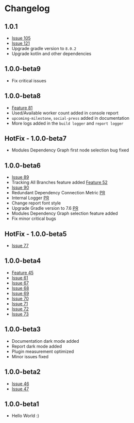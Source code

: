 <!--
 MIT License
 Copyright (c) 2024 Mehdi Janbarari (@janbarari)

 Permission is hereby granted, free of charge, to any person obtaining a copy
 of this software and associated documentation files (the "Software"), to deal
 in the Software without restriction, including without limitation the rights
 to use, copy, modify, merge, publish, distribute, sublicense, and/or sell
 copies of the Software, and to permit persons to whom the Software is
 furnished to do so, subject to the following conditions:

 The above copyright notice and this permission notice shall be included in all
 copies or substantial portions of the Software.

 THE SOFTWARE IS PROVIDED "AS IS", WITHOUT WARRANTY OF ANY KIND, EXPRESS OR
 IMPLIED, INCLUDING BUT NOT LIMITED TO THE WARRANTIES OF MERCHANTABILITY,
 FITNESS FOR A PARTICULAR PURPOSE AND NONINFRINGEMENT. IN NO EVENT SHALL THE
 AUTHORS OR COPYRIGHT HOLDERS BE LIABLE FOR ANY CLAIM, DAMAGES OR OTHER
 LIABILITY, WHETHER IN AN ACTION OF CONTRACT, TORT OR OTHERWISE, ARISING FROM,
 OUT OF OR IN CONNECTION WITH THE SOFTWARE OR THE USE OR OTHER DEALINGS IN THE
 SOFTWARE.
-->

# Changelog

## 1.0.1
* [Issue 105](https://github.com/janbarari/gradle-analytics-plugin/issues/105)
* [Issue 121](https://github.com/janbarari/gradle-analytics-plugin/issues/121)
* Upgrade gradle version to `8.0.2`
* Upgrade kotlin and other dependencies

## 1.0.0-beta9
* Fix critical issues

## 1.0.0-beta8
* [Feature 81](https://github.com/janbarari/gradle-analytics-plugin/issues/81)
* Used/Available worker count added in console report
* `upcoming-milestone`, `social-press` added in documentation 
* More logs added in the `build logger` and `report logger`

## HotFix - 1.0.0-beta7
* Modules Dependency Graph first node selection bug fixed

## 1.0.0-beta6
* [Issue 89](https://github.com/janbarari/gradle-analytics-plugin/issues/89)
* Tracking All Branches feature added [Feature 52](https://github.com/janbarari/gradle-analytics-plugin/issues/52)
* [Issue 90](https://github.com/janbarari/gradle-analytics-plugin/issues/90)
* Redundant Dependency Connection Metric [PR](https://github.com/janbarari/gradle-analytics-plugin/pull/93)
* Internal Logger [PR](https://github.com/janbarari/gradle-analytics-plugin/pull/86)
* Change report font style
* Upgrade Gradle version to 7.6 [PR](https://github.com/janbarari/gradle-analytics-plugin/pull/84)
* Modules Dependency Graph selection feature added
* Fix minor critical bugs

## HotFix - 1.0.0-beta5
* [Issue 77](https://github.com/janbarari/gradle-analytics-plugin/issues/77)

## 1.0.0-beta4
* [Feature 45](https://github.com/janbarari/gradle-analytics-plugin/issues/45)
* [Issue 61](https://github.com/janbarari/gradle-analytics-plugin/issues/61)
* [Issue 67](https://github.com/janbarari/gradle-analytics-plugin/issues/67)
* [Issue 68](https://github.com/janbarari/gradle-analytics-plugin/issues/68)
* [Issue 69](https://github.com/janbarari/gradle-analytics-plugin/issues/69)
* [Issue 70](https://github.com/janbarari/gradle-analytics-plugin/issues/70)
* [Issue 71](https://github.com/janbarari/gradle-analytics-plugin/issues/71)
* [Issue 72](https://github.com/janbarari/gradle-analytics-plugin/issues/72)
* [Issue 73](https://github.com/janbarari/gradle-analytics-plugin/issues/73)

## 1.0.0-beta3
* Documentation dark mode added
* Report dark mode added
* Plugin measurement optimized
* Minor issues fixed

## 1.0.0-beta2
* [Issue 46](https://github.com/janbarari/gradle-analytics-plugin/issues/46)
* [Issue 47](https://github.com/janbarari/gradle-analytics-plugin/issues/47)

## 1.0.0-beta1
* Hello World :)

